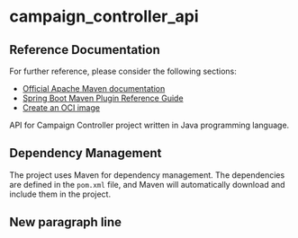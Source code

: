 # campaign_controller_api

## Reference Documentation

For further reference, please consider the following sections:

* [Official Apache Maven documentation](https://maven.apache.org/guides/index.html)
* [Spring Boot Maven Plugin Reference Guide](https://docs.spring.io/spring-boot/docs/3.2.5/maven-plugin/reference/html/)
* [Create an OCI image](https://docs.spring.io/spring-boot/docs/3.2.5/maven-plugin/reference/html/#build-image)

API for Campaign Controller project written in Java programming language.

## Dependency Management

The project uses Maven for dependency management. The dependencies are defined in the `pom.xml` file, and Maven will automatically download and include them in the project.

## New paragraph line
